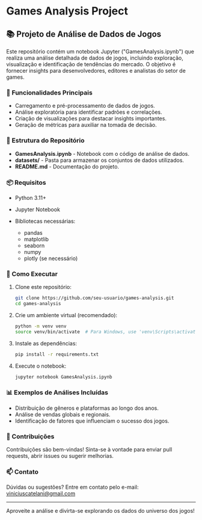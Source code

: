 # Games Analysis Project

## 📚 Projeto de Análise de Dados de Jogos

Este repositório contém um notebook Jupyter ("GamesAnalysis.ipynb") que realiza uma análise detalhada de dados de jogos, incluindo exploração, visualização e identificação de tendências do mercado. O objetivo é fornecer insights para desenvolvedores, editores e analistas do setor de games.

### 🚀 Funcionalidades Principais

* Carregamento e pré-processamento de dados de jogos.
* Análise exploratória para identificar padrões e correlações.
* Criação de visualizações para destacar insights importantes.
* Geração de métricas para auxiliar na tomada de decisão.

### 📝 Estrutura do Repositório

* **GamesAnalysis.ipynb** - Notebook com o código de análise de dados.
* **datasets/** - Pasta para armazenar os conjuntos de dados utilizados.
* **README.md** - Documentação do projeto.

### 📦 Requisitos

* Python 3.11+
* Jupyter Notebook
* Bibliotecas necessárias:

  * pandas
  * matplotlib
  * seaborn
  * numpy
  * plotly (se necessário)

### 🚀 Como Executar

1. Clone este repositório:

   ```bash
   git clone https://github.com/seu-usuario/games-analysis.git
   cd games-analysis
   ```
2. Crie um ambiente virtual (recomendado):

   ```bash
   python -m venv venv
   source venv/bin/activate  # Para Windows, use 'venv\Scripts\activate'
   ```
3. Instale as dependências:

   ```bash
   pip install -r requirements.txt
   ```
4. Execute o notebook:

   ```bash
   jupyter notebook GamesAnalysis.ipynb
   ```

### 📊 Exemplos de Análises Incluídas

* Distribuição de gêneros e plataformas ao longo dos anos.
* Análise de vendas globais e regionais.
* Identificação de fatores que influenciam o sucesso dos jogos.

### 🤝 Contribuições

Contribuições são bem-vindas! Sinta-se à vontade para enviar pull requests, abrir issues ou sugerir melhorias.

### 📫 Contato

Dúvidas ou sugestões? Entre em contato pelo e-mail: [viniciuscatelani@gmail.com](viniciuscatelani@gmail.com)

---

Aproveite a análise e divirta-se explorando os dados do universo dos jogos!
